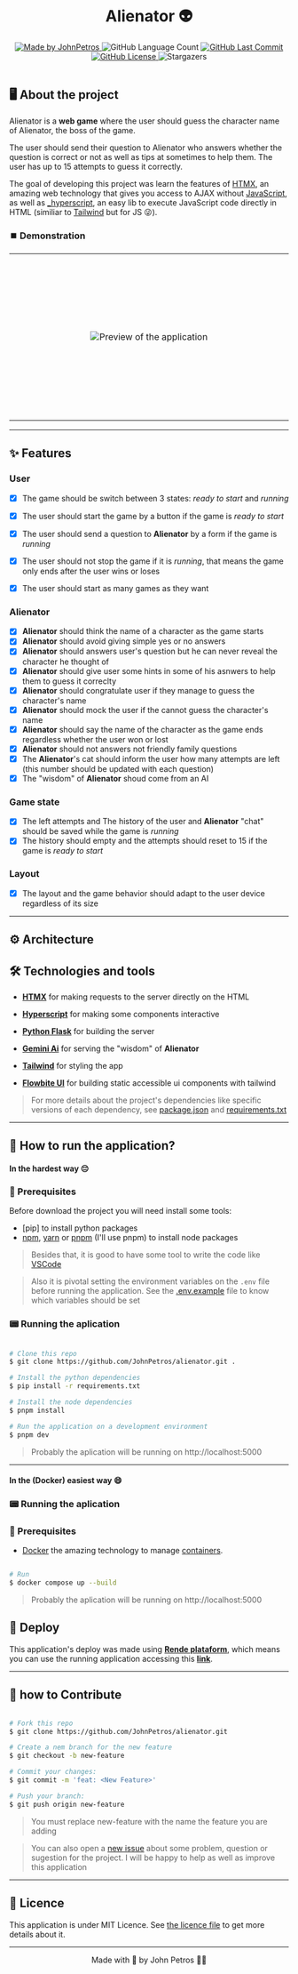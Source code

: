 <h1 align="center">
  Alienator 👽
</h1>

<div align="center">
   <a href="https://github.com/JohnPetros">
      <img alt="Made by JohnPetros" src="https://img.shields.io/badge/made%20by-JohnPetros-blueviolet">
   </a>
   <img alt="GitHub Language Count" src="https://img.shields.io/github/languages/count/JohnPetros/alienator">
   <a href="https://github.com/JohnPetros/alienator/commits/main">
      <img alt="GitHub Last Commit" src="https://img.shields.io/github/last-commit/JohnPetros/alienator">
   </a>
  </a>
   </a>
   <a href="https://github.com/JohnPetros/alienator/blob/main/LICENSE.md">
      <img alt="GitHub License" src="https://img.shields.io/github/license/JohnPetros/alienator">
   </a>
    <img alt="Stargazers" src="https://img.shields.io/github/stars/JohnPetros/alienator?style=social">
</div>
<br>



## 🖥️ About the project

Alienator is a **web game** where the user should guess the character name of Alienator, the boss of the game.

The user should send their question to Alienator who answers whether the question is correct or not as well as tips at sometimes to help them. The user has up to 15 attempts to guess it correctly.

The goal of developing this project was learn the features of [HTMX](https://htmx.org/), an amazing web technology that gives you access to AJAX without [JavaScript](https://developer.mozilla.org/pt-BR/docs/Web/JavaScript), as well as [_hyperscript](https://hyperscript.org/), an easy lib to execute JavaScript code directly in HTML (similiar to [Tailwind](https://tailwindcss.com/) but for JS 😜).

### ⏹️ Demonstration

<table align="center">
  <tr>
    <td align="center" width="600" height="300">
    <img src=".github/images/preview.gif" alt="Preview of the application" />
    </td>
  </tr>
</table>

---

## ✨ Features

### User

- [x] The game should be switch between 3 states: *ready to start* and *running*
- [x] The user should start the game by a button if the game is *ready to start*
- [x] The user should send a question to **Alienator** by a form if the game is *running*
- [x] The user should not stop the game if it is *running*, that means the game only ends after the user wins or loses
- [x] The user should start as many games as they want


### Alienator

- [x] **Alienator** should think the name of a character as the game starts
- [x] **Alienator** should avoid giving simple yes or no answers
- [x] **Alienator** should answers user's question but he can never reveal the character he thought of
- [x] **Alienator** should give user some hints in some of his asnwers to help them to guess it correclty
- [x] **Alienator** should congratulate user if they manage to guess the character's name
- [x] **Alienator** should mock the user if the cannot guess the character's name
- [x] **Alienator** should say the name of the character as the game ends regardless whether the user won or lost
- [x] **Alienator** should not answers not friendly family questions
- [x] The **Alienator**'s cat should inform the user how many attempts are left (this number should be updated with each question)
- [x] The "wisdom" of **Alienator** shoud come from an AI

### Game state

- [x] The left attempts and The history of the user and **Alienator** "chat" should be saved while the game is *running*
- [x] The history should empty and the attempts should reset to 15 if the game is *ready to start*
    
### Layout

- [x] The layout and the game behavior should adapt to the user device regardless of its size

---

## ⚙️ Architecture

## 🛠️ Technologies and tools

- **[HTMX](https://tailwindcss.com/)** for making requests to the server directly on the HTML

- **[Hyperscript](https://hyperscript.org/)** for making some components interactive

- **[Python Flask](https://flask.palletsprojects.com/en/3.0.x/)** for building the server

- **[Gemini Ai](https://gemini.google.com/app)** for serving the "wisdom" of **Alienator**

- **[Tailwind](https://tailwindcss.com/)** for styling the app

- **[Flowbite UI](https://preline.co/)** for building static accessible ui components with tailwind


> For more details about the project's dependencies like specific versions of each dependency, see [package.json](https://github.com/JohnPetros/alienator/blob/main/package.json) and [requirements.txt](https://github.com/JohnPetros/alienator/blob/main/requirements.txt)

---

## 🚀 How to run the application?

#### In the hardest way 😔

### 🔧 Prerequisites

Before download the project you will need install some tools:

- [pip] to install python packages
- [npm](https://nodejs.org/en), [yarn](https://nodejs.org/en) or [pnpm](https://pnpm.io/pt/) (I'll use pnpm) to install node packages

> Besides that, it is good to have some tool to write the code like [VSCode](https://code.visualstudio.com/)

> Also it is pivotal setting the environment variables on the `.env` file before running the application. See the [.env.example](https://github.com/JohnPetros/alienator/blob/main/.env.example) file to know which variables should be set

### 📟 Running the aplication

```bash

# Clone this repo
$ git clone https://github.com/JohnPetros/alienator.git .

# Install the python dependencies
$ pip install -r requirements.txt

# Install the node dependencies
$ pnpm install

# Run the application on a development environment
$ pnpm dev

```

> Probably the aplication will be running on http://localhost:5000

---

#### In the (Docker) easiest way 😄

### 📟 Running the aplication

### 🔧 Prerequisites

- [Docker](https://www.docker.com/) the amazing technology to manage [containers](https://www.docker.com/resources/what-container/).


```bash

# Run
$ docker compose up --build

```

> Probably the aplication will be running on http://localhost:5000

## 🚚 Deploy

This application's deploy was made using **[Rende plataform](https://www.render.com/)**, which means you can use the running application accessing this **[link](https://alienator.onrender.com)**.

---

## 🤝 how to Contribute

```bash

# Fork this repo
$ git clone https://github.com/JohnPetros/alienator.git

# Create a nem branch for the new feature
$ git checkout -b new-feature

# Commit your changes:
$ git commit -m 'feat: <New Feature>'

# Push your branch:
$ git push origin new-feature

```

> You must replace new-feature with the name the feature you are adding

> You can also open a [new issue](https://github.com/JohnPetros/alienator/issues) about some problem, question or sugestion for the project. I will be happy to help as well as improve this application

---

## 📝 Licence

This application is under MIT Licence. See [the licence file](https://github.com/JohnPetros/alienator/blob/main/license) to get more details about it.

---

<p align="center">
  Made with 💜 by John Petros 👋🏻
</p>
